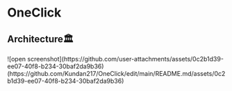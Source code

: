 # OneClick
<h2>Architecture🏛️</h2>
![open screenshot](https://github.com/user-attachments/assets/0c2b1d39-ee07-40f8-b234-30baf2da9b36)
(https://github.com/Kundan217/OneClick/edit/main/README.md/assets/0c2b1d39-ee07-40f8-b234-30baf2da9b36)
